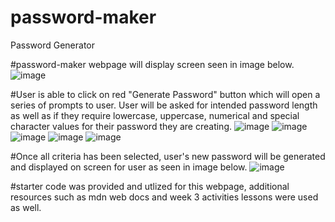 # password-maker
Password Generator

#password-maker webpage will display screen seen in image below. 
![image](https://github.com/ceresmarkley/password-maker/assets/129554518/7ffe4671-7415-4a04-b22c-d3957c93bd13)

#User is able to click on red "Generate Password" button which will open a series of prompts to user. User will be asked for intended password length as well as if they require lowercase, uppercase, numerical and special character values for their password they are creating. 
![image](https://github.com/ceresmarkley/password-maker/assets/129554518/9408db1e-ce4d-4513-8ec8-b2f951801b8d)
![image](https://github.com/ceresmarkley/password-maker/assets/129554518/08f981ff-182e-4a0b-a191-e9f950d2b88e)
![image](https://github.com/ceresmarkley/password-maker/assets/129554518/5b29e979-16c8-4da7-87d1-6c5d5ac2e522)
![image](https://github.com/ceresmarkley/password-maker/assets/129554518/79d09702-6116-4c2b-9962-516035773eda)
![image](https://github.com/ceresmarkley/password-maker/assets/129554518/e122e641-5476-412e-aa6b-5e3ba85362c0)

#Once all criteria has been selected, user's new password will be generated and displayed on screen for user as seen in image below.
![image](https://github.com/ceresmarkley/password-maker/assets/129554518/c465afca-759e-4b4b-ae7c-f0e22f08cf76)

#starter code was provided and utlized for this webpage, additional resources such as mdn web docs and week 3 activities lessons were used as well.
